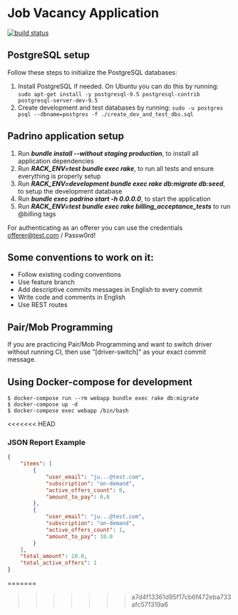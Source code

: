 Job Vacancy Application
=======================

[![build status](https://gitlab.com/fiuba-memo2/jobvacancy/badges/master/build.svg)](https://gitlab.com/fiuba-memo2/jobvacancy/commits/master)

## PostgreSQL setup

Follow these steps to initialize the PostgreSQL databases:

1. Install PostgreSQL if needed. On Ubuntu you can do this by running:
`sudo apt-get install -y postgresql-9.5 postgresql-contrib postgresql-server-dev-9.5`
1. Create development and test databases by running:
`sudo -u postgres psql --dbname=postgres -f ./create_dev_and_test_dbs.sql`

## Padrino application setup

1. Run **_bundle install --without staging production_**, to install all application dependencies
1. Run **_RACK_ENV=test bundle exec rake_**, to run all tests and ensure everything is properly setup
1. Run **_RACK_ENV=development bundle exec rake db:migrate db:seed_**, to setup the development database
1. Run **_bundle exec padrino start -h 0.0.0.0_**, to start the application
1. Run **_RACK_ENV=test bundle exec rake billing_acceptance_tests_** to run @billing tags 

For authenticating as an offerer you can use the credentials offerer@test.com / Passw0rd!

## Some conventions to work on it:

* Follow existing coding conventions
* Use feature branch
* Add descriptive commits messages in English to every commit
* Write code and comments in English
* Use REST routes

## Pair/Mob Programming

If you are practicing Pair/Mob Programming and want to switch driver without running CI, then use "[driver-switch]" as your exact commit message.


## Using Docker-compose for development

```
$ docker-compose run --rm webapp bundle exec rake db:migrate
$ docker-compose up -d
$ docker-compose exec webapp /bin/bash
```
<<<<<<< HEAD

### JSON Report Example 
```json
{
    "items": [
        {
            "user_email": "ju...@test.com",
            "subscription": "on-demand",
            "active_offers_count": 0,
            "amount_to_pay": 0.0
        },
        {
            "user_email": "ju...@test.com",
            "subscription": "on-demand",
            "active_offers_count": 1,
            "amount_to_pay": 10.0
        }        
    ],
    "total_amount": 10.0,
    "total_active_offers": 1
}
```
=======
>>>>>>> a7d4f13361d95f17cb6f472eba733afc571319a6
